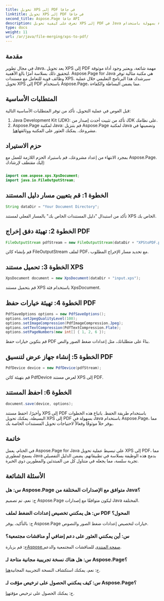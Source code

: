 ```yaml
---
title: تحويل XPS إلى PDF في جافا
linktitle: تحويل XPS إلى PDF في جافا
second_title: Aspose.Page جافا API
description: تعرف على كيفية تحويل XPS إلى PDF في Java بسهولة باستخدام Aspose.Page. اتبع دليلنا خطوة بخطوة لتحويل المستندات بكفاءة.
type: docs
weight: 11
url: /ar/java/file-merging/xps-to-pdf/
---
```

## مقدمة
في مجال تطوير Java، يعد تحويل XPS إلى PDF مهمة شائعة، ويعتبر وجود أداة موثوقة لتحقيق ذلك بسلاسة أمرًا بالغ الأهمية. Aspose.Page for Java هي مكتبة مثالية توفر وظائف قوية للتعامل مع مستندات XPS. سيرشدك هذا البرنامج التعليمي خلال عملية تحويل XPS إلى PDF باستخدام Aspose.Page، مما يضمن البساطة والكفاءة.
## المتطلبات الأساسية
قبل الغوص في عملية التحويل، تأكد من توفر المتطلبات الأساسية التالية:
1. Java Development Kit (JDK): تأكد من تثبيت أحدث إصدار من JDK على نظامك.
2.  Aspose.Page لمكتبة Java: قم بتنزيل Aspose.Page لمكتبة Java وتضمينها في مشروعك. يمكنك العثور على المكتبة ووثائقها[هنا](https://reference.aspose.com/page/java/).
## حزم الاستيراد
بمجرد الانتهاء من إعداد مشروعك، قم باستيراد الحزم اللازمة للعمل مع Aspose.Page. إليك مقتطف لإرشادك:
```java

import com.aspose.xps.XpsDocument;
import java.io.FileOutputStream;
```
## الخطوة 1: قم بتعيين مسار دليل المستند
```java
String dataDir = "Your Document Directory";
```
تأكد من استبدال "دليل المستندات الخاص بك" بالمسار الفعلي لمستند XPS الخاص بك.
## الخطوة 2: تهيئة دفق إخراج PDF
```java
FileOutputStream pdfStream = new FileOutputStream(dataDir + "XPStoPDF.pdf");
```
قم بإنشاء كائن FileOutputStream لملف PDF، مع تحديد مسار الإخراج المطلوب.
## الخطوة 3: تحميل مستند XPS
```java
XpsDocument document = new XpsDocument(dataDir + "input.xps");
```
قم بتحميل مستند XPS باستخدام فئة XpsDocument.
## الخطوة 4: تهيئة خيارات حفظ PDF
```java
PdfSaveOptions options = new PdfSaveOptions();
options.setJpegQualityLevel(100);
options.setImageCompression(PdfImageCompression.Jpeg);
options.setTextCompression(PdfTextCompression.Flate);
options.setPageNumbers(new int[] { 1, 2, 6 });
```
قم بتكوين خيارات حفظ PDF بناءً على متطلباتك، مثل إعدادات ضغط الصور والنص.
## الخطوة 5: إنشاء جهاز عرض لتنسيق PDF
```java
PdfDevice device = new PdfDevice(pdfStream);
```
قم بتهيئة كائن PdfDevice لعرض مستند XPS إلى PDF.
## الخطوة 6: احفظ المستند
```java
document.save(device, options);
```
وأخيرًا، احفظ مستند XPS إلى PDF باستخدام طريقة الحفظ.
باتباع هذه الخطوات البسيطة، يمكنك تحويل XPS إلى PDF بسهولة في Java باستخدام Aspose.Page، مما يوفر حلاً موثوقًا وفعالاً لاحتياجات تحويل المستندات الخاصة بك.
## خاتمة
في الختام، يعمل Aspose.Page for Java على تبسيط عملية تحويل XPS إلى PDF، مما يسمح لمطوري Java بدمج هذه الوظيفة بسلاسة في تطبيقاتهم. يضمن الدليل التفصيلي تجربة سلسة، مما يجعله في متناول كل من المبتدئين والمطورين ذوي الخبرة.
## الأسئلة الشائعة
### س: هل Aspose.Page متوافق مع الإصدارات المختلفة من Java؟
ج: نعم، تم تصميم Aspose.Page ليكون متوافقًا مع إصدارات Java المختلفة.
### س: هل يمكنني تخصيص إعدادات الضغط لملف PDF المحول؟
ج: بالتأكيد، يوفر Aspose.Page خيارات لتخصيص إعدادات ضغط الصور والنصوص.
### س: أين يمكنني العثور على دعم إضافي أو مناقشات مجتمعية؟
 ج: قم بزيارة[Aspose.صفحة المنتدى](https://forum.aspose.com/c/page/39) للمناقشات المجتمعية والدعم.
### س: هل هناك نسخة تجريبية مجانية متاحة لـ Aspose.Page؟
 ج: نعم، يمكنك استكشاف النسخة التجريبية المجانية[هنا](https://releases.aspose.com/).
### س: كيف يمكنني الحصول على ترخيص مؤقت لـ Aspose.Page؟
 ج: يمكنك الحصول على ترخيص مؤقت[هنا](https://purchase.aspose.com/temporary-license/).